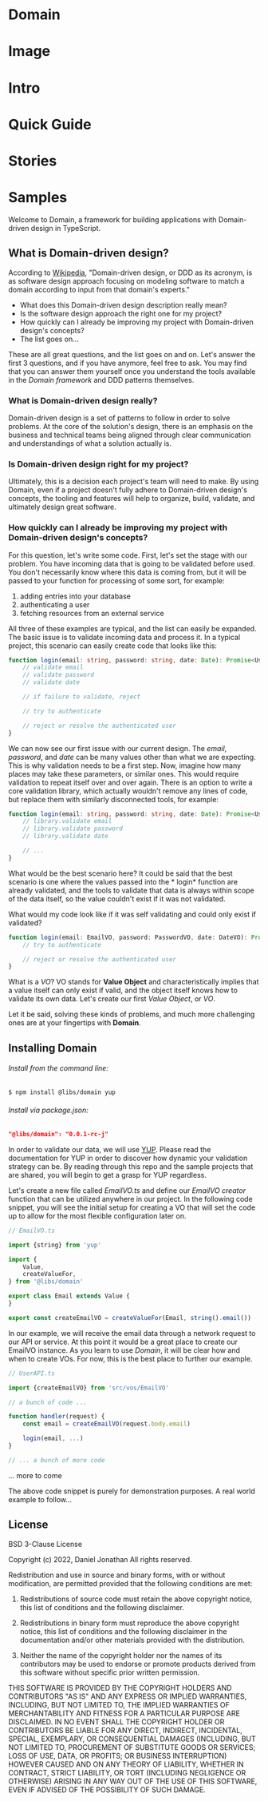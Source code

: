 # Domain

# Image

# Intro

# Quick Guide

# Stories

# Samples




Welcome to Domain, a framework for building applications with Domain-driven design in TypeScript.

## What is Domain-driven design?

According to [Wikipedia](https://en.wikipedia.org/wiki/Domain-driven_design), "Domain-driven design, or DDD as its
acronym, is as software design approach focusing on modeling software to match a domain according to input from that
domain's experts."

- What does this Domain-driven design description really mean?
- Is the software design approach the right one for my project?
- How quickly can I already be improving my project with Domain-driven design's concepts?
- The list goes on...

These are all great questions, and the list goes on and on. Let's answer the first 3 questions, and if you have anymore,
feel free to ask. You may find that you can answer them yourself once you understand the tools available in the *Domain
framework* and DDD patterns themselves.

### What is Domain-driven design really?

Domain-driven design is a set of patterns to follow in order to solve problems. At the core of the solution's design,
there is an emphasis on the business and technical teams being aligned through clear communication and understandings of
what a solution actually is.

### Is Domain-driven design right for my project?

Ultimately, this is a decision each project's team will need to make. By using Domain, even if a project doesn't fully
adhere to Domain-driven design's concepts, the tooling and features will help to organize, build, validate, and
ultimately design great software.

### How quickly can I already be improving my project with Domain-driven design's concepts?

For this question, let's write some code. First, let's set the stage with our problem. You have incoming data that is
going to be validated before used. You don't necessarily know where this data is coming from, but it will be passed to
your function for processing of some sort, for example:

1. adding entries into your database
2. authenticating a user
3. fetching resources from an external service

All three of these examples are typical, and the list can easily be expanded. The basic issue is to validate incoming
data and process it. In a typical project, this scenario can easily create code that looks like this:

```typescript
function login(email: string, password: string, date: Date): Promise<User> {
    // validate email
    // validate password
    // validate date

    // if failure to validate, reject

    // try to authenticate 

    // reject or resolve the authenticated user
}
```

We can now see our first issue with our current design. The *email*, *password*, and *date* can be many values other
than what we are expecting. This is why validation needs to be a first step. Now, imagine how many places may take these
parameters, or similar ones. This would require validation to repeat itself over and over again. There is an option to
write a core validation library, which actually wouldn't remove any lines of code, but replace them with similarly
disconnected tools, for example:

```typescript
function login(email: string, password: string, date: Date): Promise<User> {
    // library.validate email
    // library.validate password
    // library.validate date

    // ...
}
```

What would be the best scenario here? It could be said that the best scenario is one where the values passed into the *
login* function are already validated, and the tools to validate that data is always within scope of the data itself, so
the value couldn't exist if it was not validated.

What would my code look like if it was self validating and could only exist if validated?

```typescript
function login(email: EmailVO, password: PasswordVO, date: DateVO): Promise<UserVO> {
    // try to authenticate 

    // reject or resolve the authenticated user
}
```

What is a *VO*? VO stands for **Value Object** and characteristically implies that a value itself can only exist if
valid, and the object itself knows how to validate its own data. Let's create our first *Value Object*, or *VO*.

Let it be said, solving these kinds of problems, and much more challenging ones are at your fingertips with **Domain**.

## Installing Domain

###### Install from the command line:

```zsh
$ npm install @libs/domain yup
```

###### Install via package.json:

```json
"@libs/domain": "0.0.1-rc-j"
```

In order to validate our data, we will use [YUP](https://github.com/jquense/yup). Please read the documentation for YUP
in order to discover how dynamic your validation strategy can be. By reading through this repo and the sample projects
that are shared, you will begin to get a grasp for YUP regardless.

Let's create a new file called *EmailVO.ts* and define our *EmailVO creator* function that can be utilized anywhere in
our project. In the following code snippet, you will see the initial setup for creating a VO that will set the code up
to allow for the most flexible configuration later on.

```typescript
// EmailVO.ts

import {string} from 'yup'

import {
    Value,
    createValueFor,
} from '@libs/domain'

export class Email extends Value {
}

export const createEmailVO = createValueFor(Email, string().email())
```

In our example, we will receive the email data through a network request to our API or service. At this point it would
be a great place to create our EmailVO instance. As you learn to use *Domain*, it will be clear how and when to create
VOs. For now, this is the best place to further our example.

```typescript
// UserAPI.ts

import {createEmailVO} from 'src/vos/EmailVO'

// a bunch of code ...

function handler(request) {
    const email = createEmailVO(request.body.email)

    login(email, ...)
}

// ... a bunch of more code
```

... more to come

The above code snippet is purely for demonstration purposes. A real world example to follow...

## License

BSD 3-Clause License

Copyright (c) 2022, Daniel Jonathan <daniel at cosmicmind dot org>
All rights reserved.

Redistribution and use in source and binary forms, with or without
modification, are permitted provided that the following conditions are met:

1. Redistributions of source code must retain the above copyright notice, this
   list of conditions and the following disclaimer.

2. Redistributions in binary form must reproduce the above copyright notice,
   this list of conditions and the following disclaimer in the documentation
   and/or other materials provided with the distribution.

3. Neither the name of the copyright holder nor the names of its
   contributors may be used to endorse or promote products derived from
   this software without specific prior written permission.

THIS SOFTWARE IS PROVIDED BY THE COPYRIGHT HOLDERS AND CONTRIBUTORS "AS IS"
AND ANY EXPRESS OR IMPLIED WARRANTIES, INCLUDING, BUT NOT LIMITED TO, THE
IMPLIED WARRANTIES OF MERCHANTABILITY AND FITNESS FOR A PARTICULAR PURPOSE ARE
DISCLAIMED. IN NO EVENT SHALL THE COPYRIGHT HOLDER OR CONTRIBUTORS BE LIABLE
FOR ANY DIRECT, INDIRECT, INCIDENTAL, SPECIAL, EXEMPLARY, OR CONSEQUENTIAL
DAMAGES (INCLUDING, BUT NOT LIMITED TO, PROCUREMENT OF SUBSTITUTE GOODS OR
SERVICES; LOSS OF USE, DATA, OR PROFITS; OR BUSINESS INTERRUPTION) HOWEVER
CAUSED AND ON ANY THEORY OF LIABILITY, WHETHER IN CONTRACT, STRICT LIABILITY,
OR TORT (INCLUDING NEGLIGENCE OR OTHERWISE) ARISING IN ANY WAY OUT OF THE USE
OF THIS SOFTWARE, EVEN IF ADVISED OF THE POSSIBILITY OF SUCH DAMAGE.
